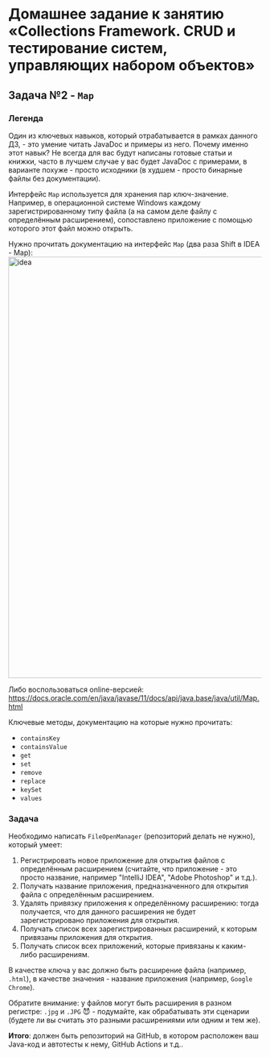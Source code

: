 # Домашнее задание к занятию «Collections Framework. CRUD и тестирование систем, управляющих набором объектов»
## Задача №2 - `Map`
### Легенда
Один из ключевых навыков, который отрабатывается в рамках данного ДЗ, - это умение читать JavaDoc и примеры из него. Почему именно этот навык? Не всегда для вас будут написаны готовые статьи и книжки, часто в лучшем случае у вас будет JavaDoc с примерами, в варианте похуже - просто исходники (в худшем - просто бинарные файлы без документации).

Интерфейс `Map` используется для хранения пар ключ-значение. Например, в операционной системе Windows каждому зарегистрированному типу файла (а на самом деле файлу с определённым расширением), сопоставлено приложение с помощью которого этот файл можно открыть.

Нужно прочитать документацию на интерфейс `Map` (два раза Shift в IDEA - Map):
<img width="836" alt="idea" src="https://user-images.githubusercontent.com/72652840/135620185-3a915bdb-d992-4753-8793-f5574413f43b.png">

Либо воспользоваться online-версией: https://docs.oracle.com/en/java/javase/11/docs/api/java.base/java/util/Map.html

Ключевые методы, документацию на которые нужно прочитать:
* `containsKey`
* `containsValue`
* `get`
* `set`
* `remove`
* `replace`
* `keySet`
* `values`

### Задача
Необходимо написать `FileOpenManager` (репозиторий делать не нужно), который умеет:
1. Регистрировать новое приложение для открытия файлов с определённым расширением (считайте, что приложение - это просто название, например "IntelliJ IDEA", "Adobe Photoshop" и т.д.).
1. Получать название приложения, предназначенного для открытия файла с определённым расширением.
1. Удалять привязку приложения к определённому расширению: тогда получается, что для данного расширения не будет зарегистрировано приложения для открытия.
1. Получать список всех зарегистрированных расширений, к которым привязаны приложения для открытия.
1. Получать список всех приложений, которые привязаны к каким-либо расширениям.

В качестве ключа у вас должно быть расширение файла (например, `.html`), в качестве значения - название приложения (например, `Google Chrome`).

Обратите внимание: у файлов могут быть расширения в разном регистре: `.jpg` и `.JPG` 😈 - подумайте, как обрабатывать эти сценарии (будете ли вы считать это разными расширениями или одним и тем же).

**Итого**: должен быть репозиторий на GitHub, в котором расположен ваш Java-код и автотесты к нему, GitHub Actions и т.д..
